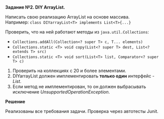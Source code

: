 **Задание №2. DIY ArrayList.**

Написать свою реализацию ArrayList на основе массива.<br>
Например: `class DIYarrayList<T> implements List<T>{...}`

Проверить, что на ней работают методы из `java.util.Collections`:
  - `Collections.addAll(Collection<? super T> c, T... elements)`
  - `Collections.static <T> void copy(List<? super T> dest, List<? extends T> src)`
  - `Collections.static <T> void sort(List<T> list, Comparator<? super T> c)`

1. Проверить на коллекциях с 20 и более элементами.
2. DIYarrayList должен имплементировать **только один** интерфейс - _List_.
3. Если метод не имплементирован, то он должен выбрасывать исключение _UnsupportedOperationException_.

**Решение**

Реализованы все требования задачи.
Проверка через автотесты Junit.
